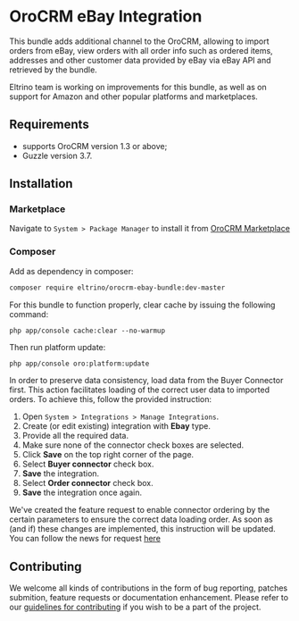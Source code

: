 # OroCRM eBay Integration

This bundle adds additional channel to the OroCRM, allowing to import orders from eBay, view orders with all order info such as ordered items, addresses and other customer data provided by eBay via eBay API and retrieved by the bundle.

Eltrino team is working on improvements for this bundle, as well as on support for Amazon and other popular platforms and marketplaces.

## Requirements

- supports OroCRM version 1.3 or above; 
- Guzzle version 3.7.

## Installation

### Marketplace

Navigate to `System > Package Manager` to install it from [OroCRM Marketplace][1]

### Composer

Add as dependency in composer:
```bash
composer require eltrino/orocrm-ebay-bundle:dev-master
```
For this bundle to function properly, clear cache by issuing the following command:

```php app/console cache:clear --no-warmup```

Then run platform update:
```bash
php app/console oro:platform:update
```

In order to preserve data consistency, load data from the Buyer Connector first.
This action facilitates loading of the correct user data to imported orders.
To achieve this, follow the provided instruction:

1. Open `System > Integrations > Manage Integrations`.
2. Create (or edit existing) integration with **Ebay** type.
3. Provide all the required data.
4. Make sure none of the connector check boxes are selected.
5. Click **Save** on the top right corner of the page. 
6. Select **Buyer connector** check box.
7. **Save** the integration.
8. Select **Order connector** check box.
9. **Save** the integration once again.

We've created the feature request to enable connector ordering by the certain parameters to ensure the correct data loading order. As soon as (and if) these changes are implemented, this instruction will be updated.
You can follow the news for request [here][2]

[1]: http://www.orocrm.com/marketplace/oro-crm/package/orocrm-ebay-integration
[2]: http://www.orocrm.com/forums/topic/ordering-the-integration-connectors-by-parameter

## Contributing

We welcome all kinds of contributions in the form of bug reporting, patches submition, feature requests or documentation enhancement. Please refer to our [guidelines for contributing](https://github.com/eltrino/EltrinoOroCRMEbayBundle/blob/master/Contributing.md) if you wish to be a part of the project.
